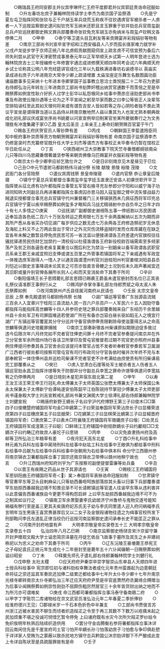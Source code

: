 <!-- { "loadSidebar": true } -->
　　○赐瑞昌王府同安郡主并仪宾李琳怀仁王府平度郡君并仪宾郭廷贵诰命冠服如制
　　○升左春坊左庶子兼翰林院侍读学士李杰为南京国子监祭酒
　　○先是宁夏左屯卫指挥同知张钦与正千户胡玉率兵烧荒玉称疾不往钦遇虏官军被杀者一人虏者一人下巡按监察御史逮问拟钦充军玉纳米还职且言玉罪重于钦并劾总兵官周玺副总兵卢钦巡抚都御史韩文罪兵部覆奏命张钦免充军胡玉亦免纳米与周玺卢钦韩文各停俸二月
　　○甲申
　　○泰宁等卫遣头目瓦剌友等来贡赐宴并彩叚绢钞等物有差
　　○南京工部尚书刘宣卒宣字绍和江西安福县人八岁而孤长值家难力就学补父戌卢龙徒步学于京师正统八年北虏假贡献图窥伺宣上疏言虏不可信宜预为备后六师失利尝从武官守天津密赞戎事景泰元年以正军举顺天乡试第一人明年登进士选为翰林院庶吉士三年授编修七年修寰宇通志成进修撰天顺四年同考会试六年典顺天府乡试士论称其公明八年充经筵讲官成化三年以九载秩满进春坊右谕德寻以  英庙实录成进右庶子六年进南京大常寺少卿上疏请增置  太庙宝座定乐舞生名数图画功臣诸庙数事多见采纳十七年进本寺卿掌国子监事教立恩洽士类悦服二十二年召为吏部右侍郎弘治元年转左三年进南京工部尚书刬弊奸稽出纳赏官逋数千而羡倍之至是卒赐祭葬如例宣性耿介好折人过学士彭华以私怨嗾同乡给事中萧彦庄诬劾吏部尚书李秉及布政使丘陵孙遇等士论为之不平宣闻之躬至华家而数之曰李公等皆正人汝辈驾空排陷诬枉至此其如天理何将来或有谓吾吉安人皆如若等之存心阴险者独不畏此清议乎宣坐是谓得罪当道以五品侍从转南京散地然人益以重其为人也宣尤熟本朝典故成化初礼部议庆成宴坐序尚书姚夔以问宣宣例举旧制某官坐某所夔据奏行之为文务理胜有冲澹集藏于家○乙酉  皇太后圣旦  上率亲王上寿命妇朝贺赐百官宴于午门
　　○赐各王府庆贺官员人等钞弊有差
　　○丙戌
　　○朝鲜国王李娎遣陪臣同知中枢府事朴崇质等贡方物朝贺赐宴并彩叚绢钞等物有差  命南京国子监祭酒李杰仍修寔录时杰充纂修官既升任大学士刘杰等谓杰方有事校正未毕奏令仍暂在馆校正毕日赴任从之
　　○丁亥
　　○狭西岷州卫大崇教事下院天竺寺番僧都纲锁南朵儿只等四川乌思藏番僧著雄坚参等来朝贡佛像马匹赐宴并衣服彩叚等物有差
　　○南京太仆寺少卿李应祯乞致仕许之
　　○是日卯刻南京见木星昼见于巳位
　　○己丑○中元节遣驸马都尉杨伟马诚分祭  长陵  献陵  景陵  裕陵  茂陵
　　○文武衙门各分官陪祭
　　○遣仪宾周钱祭  景皇帝陵寝
　　○遣内官祭  恭让章皇后陵寝
　　○镇守宁夏总兵官都督佥事周玺卒玺字廷玉直隶迁安县人初袭世职开平卫指挥使从征北虏有功升都指挥佥事管五军营右掖寻充左参郎分守阳和以威宁海子功进同知转大同副总兵再进署都指挥佥事虏囚亦思马因入寇玺御之臂中流矢督战益力贼退实授都督佥事充总兵官镇守代州兼督雁门三关移镇狭西未几佩征西将军印充总兵官镇守宁夏以疾卒赐祭葬如例玺多才略知兵习战尤精骑射中亦自负卒之日年才四十有七人多惜之○庚寅
　　○巡抚湖广副都御史谢绶陈五事一停纸劄以苏民困谓近奉旨造各色纸二百六十万张及转运之费用银七万五千余两虽解纳以五次为期而非其所产悉从各省买办切见湖广每岁供应之数无虑七万余两各王府修造祭祀岁无休息及海舡上料又不止万两此皆出于常计之外况灾伤流移盗贼时发而仓库库藏在在缺乏宜各年未解之数暂且停免庶民苦可苏一省沈滥以便接递谓各王府差遣内官旗校往往骚扰驿递劳民伤财乞加禁约一清校役以杜侵渔谓各王府新役校尉百端需索至多倾家荡产及贫乏则各逼告老疾复冀重佥以图后利乞为禁治一别姻亲以备军政谓各武职官员系亲王郡王亲戚宜照旧支俸或谓五百里之外管事若镇国将军之下亲戚遇有军政宜一体推选庶军政得人一惜人才以通言路谓澧州判官刘逊桂阳州判官姜绾浏阳县县丞刘恺近以御史言事降调未论其言之可否亦皆直言骨鲠之士况到任未久政声著闻宜还其旧职或量升别官俾各展所长则人心和而天变消矣命下其奏于所司
　　○辛卯
　　○衡阳僖靖王长子恩鏏薨礼部言恩鏏已赐袭王爵虽未遣官册封而名位已正其丧礼祭仪请准郡王事例行从之
　　○赐鸿胪寺掌寺事礼部左侍郎贾斌之母太淑人朱氏祭葬如例
　　○改河南狭州卢氏县径属河南府从民请也
　　○壬辰  太宗文皇帝忌辰  上祭  奉先殿遣驸马都尉杨伟祭  长陵
　　○湖广镇巡等官奏广东翁源县流贼三百余人入宜章兴宁桂阳三县流劫人民一百六户杀百户一人军民六十五人因劾守备都指挥马能指挥高世麟等十四人并参将史瑄之罪兵部覆奏贼来自广东经历千余里越州县十余处军卫有司罪固难逃若使湖广所在有备亦岂容白昼长驱如蹈无人之境宜行湖广广东镇巡等官覆寔其分守分巡并守备官俱停俸责限剿除毋使滋蔓得志从之命高世麟等俱逮问史瑄戴罪捕贼
　　○南京工部奏新徵各州柴课原拟期限迫促多致过违今后限次年六月终完如不完者官住俸吏问罪十月终不完者官参奏提问南京并在外卫分官舍军余所佃州场行各该卫所掌印及管屯官推督若过期不完官吏亦照府州县事例住俸提问参奏其各卫官舍余应该提问本管官占恡不发者听奉敕官参奏若军卫属湖广江西者行彼处都司按察司管屯官有司行布政司分守官各依时催并次年终不完与本部奉敕官一体住俸州县并巡检司柴课不完者官吏不许考满给由庶使责有所归柴课易完工部覆奏从之
　　○癸巳
　　○虏入甘肃白石崖等处军士被杀者五人伤者五人镇巡官劾永昌卫指挥许璟等失于防御并分守副总兵李宽之罪命许璟等俱逮问李宽姑宥之仍停俸两月
　　○是日晓刻木星犯井宿东扇北第二星
　　○甲午
　　○以寿王汝王泾王荣王申王行冠礼命太傅兼太子太师英国公张懋太傅兼太子太师保国公朱永太保兼太子太傅新宁伯谭祐遂安伯陈韶平江伯陈锐持节掌冠少傅兼太子太师吏部尚书谨身殿大学士刘吉宣敕戒礼部尚书兼文渊阁大学士徐溥礼部右侍郎兼翰林院学士刘健宣祝
　　○赐唐府新野王嫡长子名曰宇沪代府博野王第三子曰俊木□□第四子曰俊橄楚府辅国将军均金□卒嫡第二子曰荣滋奉国将军荣沾庶长子曰显椿荣涟庶第四子曰显穗庶第五子曰显据荣氵□花嫡第三子曰显棋荣沘嫡第三子曰显椷晋府镇国将军奇氵□隶庶第二子曰表木□符襄陵王府镇国将军徵鏕庶子曰偕氵□处灵丘王府镇国将军成澶第三子曰聪氵□鲜靖江王府辅国中尉规款嫡长子曰约鄘规□□戈嫡次子曰约畴辽府故庶人豪坨子曰思锜
　　○丙申
　　○以灾免直隶扬州府及高邮等卫所弘治三年粮草有差
　　○夜月犯天高东北星
　　○丁酉○升礼科给事中林元甫为兵科左给事中蔺琦刑科左给事中赵竑工科左给事中王敞俱为都给事中刑科右给事中吕献为左给事中兵科给事中张朝用为右给事中俱本科  命分守江西赣州参将南京锦衣卫署都指挥佥事丁固宗还南京锦衣卫带俸以赣州地稍宁故也
　　○己亥
　　○升江西瑞州府知府刘宇为广东按察司副使提督雷廉等处兵备
　　○辛丑
　　○以晋王有疾赐之药品从世子其源请也
　　○壬寅
　　○赐枝江王府辅国将军恩钏阳曲王府辅国将军奇＜氵菐＞奉国将军表栐诰命冠服如制
　　○甘肃镇守等官奏罕东等卫头目剌麻朵儿只等劫西番咂呵族部落掠其头畜以归事下兵部覆奏谓罕东劫掠西番越我边境不知畏忌渐不可长请敕镇巡等官遣人往谕罕东等从违利害并以此意偏告西番诸族自今更更不得构怨启衅  上曰罕东劫掠西番越我边境不可不为之制其如议行之
　　○镇南卫军余萧娶妻李氏幼居济宁州鲁桥与鬼物交遂号能知祸福有秽行至是盖三更其夫矣唐府妃苏氏无子幼与李氏同里遣人迎入府问祸福李氏言明年当生男唐王喜赏赉甚厚后又以二女子及金银叚诸物往遗之为缉事官校所发下刑部鞫问李氏左道乱正律当绞仍行巡按河南监察御史逮问承奉长史不能匡正之罪从之
　　○河南开封府地震有声
　　大明孝宗敬皇帝实录卷五十三
大明孝宗敬皇帝实录卷五十四
　　弘治四年八月乙巳朔
　　○南京监察御史杨琎言宋汴京留守兼开封尹赠观文殿大学士谥忠简宗泽墓在丹徒乞依岳飞故事于墓所及其生之乡并建祠秩祀以为忠义之劝命下其奏于所司
　　○丙午
　　○辽东沅陵王豪塶薨王恭宪王之子母妃袁氏正统元年生成化十二年册封至是薨年五十六讣闻辍朝一日赐祭葬如例谥曰昭安
　　○丁未
　　○释奠先师孔子遣礼部右侍郎兼翰林院学士刘健行礼
　　○戊申祭  太社太稷
　　○应天府府尹秦崇卒崇字智崇山东单县人天顺四年进士授兵科给事中  宪宗即位初与诸科劾权幸舞法者成化元年贵州蛮酋起为边患朝廷命将征之崇还监其军奏凯还加俸二级累迁都给事中七年升太仆寺少卿十七年升南京光禄寺卿转南京太仆寺卿弘治三年迁应天府府尹至是卒官底萧然府丞冀绮合赙赠治为后事讣闻赐祭葬如例崇性刚劲不屈颇伤粗厉然居官三十余年皆货财出纳之地而不为所污亦可谓难矣
　　○庚戌  命江西都司署都指挥佥事冯泰守备南赣二府
　　○以甲字丁字赃罚二库诸物给在京文武官员准弘治元年二年春夏二季折俸钞
　　○给淮府德兴王见氵□郡禄米岁一千石本色折色中半兼支
　　○工部尚书贾俊言苏州浙江近被水害民不聊生而顷者织造叚疋之令至于再三其数不下数万以疮痍未起之民加烦重不堪之役诚可悯惜乞暂令停免  上曰诸府既有水灾今次所欠叚疋罗纱姑令免织俟明年秋熟后陆续织造供用
　　○罢分守金齿腾衡右参将署都指挥佥事沐详回云南闲住先是千崖宣府司土官刁怕开卒嫡长孙刁怕落幼庶子刁怕愈与争印俱赴愬于详详家人受贿为之蒙蔽以致杀扰地方镇守总兵黔国公沐宗劾详御下不严酿成此变  上令详自陈状至是具疏服罪故有是命
　　○壬子
